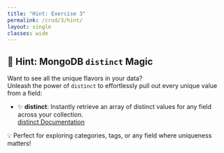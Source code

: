 ```yaml
---
title: "Hint: Exercise 3"  
permalink: /crud/3/hint/  
layout: single  
classes: wide  
---  
```


## 🌈 Hint: MongoDB `distinct` Magic

Want to see all the unique flavors in your data?  
Unleash the power of `distinct` to effortlessly pull out every unique value from a field:

- ✨ **distinct**: Instantly retrieve an array of distinct values for any field across your collection.  
  [distinct Documentation](https://www.mongodb.com/docs/manual/reference/method/db.collection.distinct/)

💡 Perfect for exploring categories, tags, or any field where uniqueness matters!
